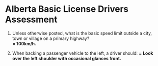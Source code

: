 # Alberta Basic License Drivers Assessment
1. Unless otherwise posted, what is the basic speed limit outside a city, town or village on a primary highway?  
   **= 100km/h.**

2. When backing a passenger vehicle to the left, a driver should:
   **= Look over the left shoulder with occasional glances front.**
